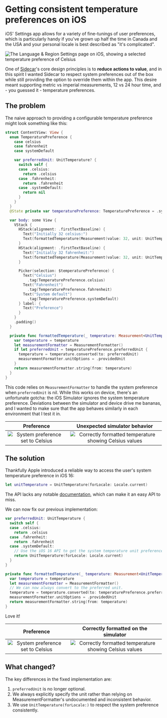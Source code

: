 # Getting consistent temperature preferences on iOS

iOS' Settings app allows for a variety of fine-tunings of user preferences, which is particularly handy if you've grown up half the time in Canada and the USA and your personal locale is best described as "it's complicated".

![The Language & Region Settings page on iOS, showing a selected temperature preference of Celsius](/gfx/temperaturepref.png)

One of [Sidecar](https://sidecar.clutch.engineering)'s core design principles is to **reduce actions to value**, and in this spirit I wanted Sidecar to respect system preferences out of the box while still providing the option to override them within the app. This desire meant supporting metric vs imperial measurements, 12 vs 24 hour time, and - you guessed it - temperature preferences.

## The problem

The naive approach to providing a configurable temperature preference might look something like this:

```swift
struct ContentView: View {
  enum TemperaturePreference {
    case celsius
    case fahrenheit
    case systemDefault

    var preferredUnit: UnitTemperature? {
      switch self {
      case .celsius:
        return .celsius
      case .fahrenheit:
        return .fahrenheit
      case .systemDefault:
        return nil
      }
    }
  }
  @State private var temperaturePreference: TemperaturePreference = .systemDefault

  var body: some View {
    VStack {
      HStack(alignment: .firstTextBaseline) {
        Text("Initially 32 celsius:")
        Text(formattedTemperature(Measurement(value: 32, unit: UnitTemperature.celsius)))
      }
      HStack(alignment: .firstTextBaseline) {
        Text("Initially 32 fahrenheit:")
        Text(formattedTemperature(Measurement(value: 32, unit: UnitTemperature.fahrenheit)))
      }

      Picker(selection: $temperaturePreference) {
        Text("Celsius")
          .tag(TemperaturePreference.celsius)
        Text("Fahrenheit")
          .tag(TemperaturePreference.fahrenheit)
        Text("System default")
          .tag(TemperaturePreference.systemDefault)
      } label: {
        Text("Preference")
      }
    }
    .padding()
  }

  private func formattedTemperature(_ temperature: Measurement<UnitTemperature>) -> String {
    var temperature = temperature
    let measurementFormatter = MeasurementFormatter()
    if let preferredUnit = temperaturePreference.preferredUnit {
      temperature = temperature.converted(to: preferredUnit)
      measurementFormatter.unitOptions = .providedUnit
    }
    return measurementFormatter.string(from: temperature)
  }
}
```

This code relies on `MeasurementFormatter` to handle the system preference when `preferredUnit` is nil. While this works on device, there's an unfortunate gotcha: the iOS Simulator ignores the system temperature preference. Deviations between the simulator and device drive me bananas, and I wanted to make sure that the app behaves similarly in each environment that I test it in.

| Preference |  Unexpected simulator behavior  |
|:----------:|:-----------:|
| ![System preference set to Celsius](/gfx/systemtemperature.png) | ![Correctly formatted temperature showing Celsius values](/gfx/temperaturebad.png) |

## The solution

Thankfully Apple introduced a reliable way to access the user's system temperature preference in iOS 16:

```swift
let unitTemperature = UnitTemperature(forLocale: Locale.current)
```

The API lacks any notable [documentation](https://developer.apple.com/documentation/foundation/unittemperature/4020257-init), which can make it an easy API to miss.

We can now fix our previous implementation:

```swift
var preferredUnit: UnitTemperature {
  switch self {
  case .celsius:
    return .celsius
  case .fahrenheit:
    return .fahrenheit
  case .systemDefault:
    // Use the iOS 16 API to get the system temperature unit preference.
    return UnitTemperature(forLocale: Locale.current)
  }
}

private func formattedTemperature(_ temperature: Measurement<UnitTemperature>) -> String {
  var temperature = temperature
  let measurementFormatter = MeasurementFormatter()
  // We can now always convert to the preferred unit.
  temperature = temperature.converted(to: temperaturePreference.preferredUnit)
  measurementFormatter.unitOptions = .providedUnit
  return measurementFormatter.string(from: temperature)
}
```

Love it!

| Preference |  Correctly formatted on the simulator  |
|:----------:|:-----------:|
| ![System preference set to Celsius](/gfx/systemtemperature.png) | ![Correctly formatted temperature showing Celsius values](/gfx/temperaturegood.png) |

## What changed?

The key differences in the fixed implementation are:

1. `preferredUnit` is no longer optional.
2. We always explicitly specify the unit rather than relying on MeasurementFormatter's undocumented and inconsistent behavior.
3. We use `UnitTemperature(forLocale:)` to respect the system preference consistently.
